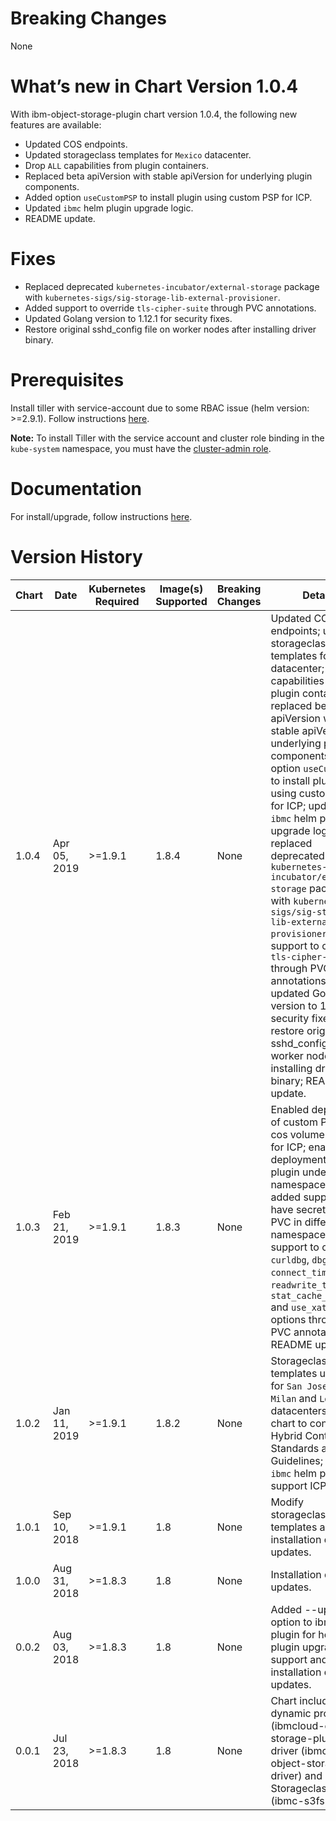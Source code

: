 # Breaking Changes
None

# What’s new in Chart Version 1.0.4

With ibm-object-storage-plugin chart version 1.0.4, the following new
features are available:
* Updated COS endpoints.
* Updated storageclass templates for `Mexico` datacenter.
* Drop `ALL` capabilities from plugin containers.
* Replaced beta apiVersion with stable apiVersion for underlying plugin components.
* Added option `useCustomPSP` to install plugin using custom PSP for ICP.
* Updated `ibmc` helm plugin upgrade logic.
* README update.

# Fixes
* Replaced deprecated `kubernetes-incubator/external-storage` package with `kubernetes-sigs/sig-storage-lib-external-provisioner`.
* Added support to override `tls-cipher-suite` through PVC annotations.
* Updated Golang version to 1.12.1 for security fixes.
* Restore original sshd_config file on worker nodes after installing driver binary.

# Prerequisites
Install tiller with service-account due to some RBAC issue (helm version: >=2.9.1). Follow instructions [here](https://cloud.ibm.com/docs/containers/cs_integrations.html#helm).

**Note:** To install Tiller with the service account and cluster role binding in the `kube-system` namespace, you must have the [cluster-admin role](https://cloud.ibm.com/docs/containers/cs_users.html#access_policies).

# Documentation
For install/upgrade, follow instructions [here](https://cloud.ibm.com/docs/containers?topic=containers-object_storage#object_storage).

# Version History

| Chart | Date | Kubernetes Required | Image(s) Supported | Breaking Changes | Details |
| ----- | ---- | ------------ | ------------------ | ---------------- | ------- |
| 1.0.4 | Apr 05, 2019| >=1.9.1 | 1.8.4 | None | Updated COS endpoints; updated storageclass templates for `Mexico` datacenter; drop `ALL` capabilities from plugin containers; replaced beta apiVersion with stable apiVersion for underlying plugin components; added option `useCustomPSP` to install plugin using custom PSP for ICP; updated `ibmc` helm plugin upgrade logic; replaced deprecated `kubernetes-incubator/external-storage` package with `kubernetes-sigs/sig-storage-lib-external-provisioner`; added support to override `tls-cipher-suite` through PVC annotations; updated Golang version to 1.12.1 for security fixes; restore original sshd_config file on worker nodes after installing driver binary; README update.
| 1.0.3 | Feb 21, 2019| >=1.9.1 | 1.8.3 | None | Enabled deployment of custom PSP for cos volume plugin for ICP; enabled deployment of plugin under custom namespace for ICP;  added support to have secret and PVC in different namespace; added support to override `curldbg`, `dbglevel`, `connect_timeout`, `readwrite_timeout`, `stat_cache_expire` and `use_xattr` options through PVC annotations; README update.
| 1.0.2 | Jan 11, 2019| >=1.9.1 | 1.8.2 | None | Storageclass templates update for `San Jose`, `Tokyo`, `Milan` and `London` datacenters; update chart to conform to Hybrid Content Standards and Guidelines; enhance `ibmc` helm plugin to support ICP and IKS. |
| 1.0.1 | Sep 10, 2018| >=1.9.1 | 1.8 | None | Modify storageclasses templates and installation doc updates. |
| 1.0.0 | Aug 31, 2018| >=1.8.3 | 1.8 | None | Installation doc updates. |
| 0.0.2 | Aug 03, 2018| >=1.8.3 | 1.8 | None  | Added --update option to ibmc helm plugin for helm plugin upgrade support and installation doc updates. |
| 0.0.1 | Jul 23, 2018| >=1.8.3 | 1.8 | None | Chart includes dynamic provisioner (ibmcloud-object-storage-plugin), driver (ibmcloud-object-storage-driver) and Storageclasses (ibmc-s3fs...). |
